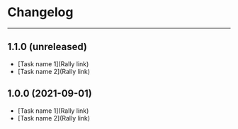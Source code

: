 # Changelog
---

## 1.1.0 (unreleased)

- [Task name 1](Rally link)
- [Task name 2](Rally link)

## 1.0.0 (2021-09-01)

- [Task name 1](Rally link)
- [Task name 2](Rally link)
